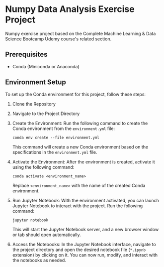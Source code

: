 # Numpy Data Analysis Exercise Project

Numpy exercise project based on the Complete Machine Learning &amp; Data Science Bootcamp Udemy course's related section.

## Prerequisites

- Conda (Miniconda or Anaconda)

## Environment Setup

To set up the Conda environment for this project, follow these steps:

1. Clone the Repository

2. Navigate to the Project Directory

3. Create the Environment: Run the following command to create the Conda environment from the `environment.yml` file:

   ```shell
   conda env create --file environment.yml
   ```

   This command will create a new Conda environment based on the specifications in the `environment.yml` file.

4. Activate the Environment: After the environment is created, activate it using the following command:

   ```shell
   conda activate <environment_name>
   ```

   Replace `<environment_name>` with the name of the created Conda environment.

5. Run Jupyter Notebook: With the environment activated, you can launch Jupyter Notebook to interact with the project. Run the following command:

   ```shell
   jupyter notebook
   ```

   This will start the Jupyter Notebook server, and a new browser window or tab should open automatically.

6. Access the Notebooks: In the Jupyter Notebook interface, navigate to the project directory and open the desired notebook file (`*.ipynb` extension) by clicking on it. You can now run, modify, and interact with the notebooks as needed.
